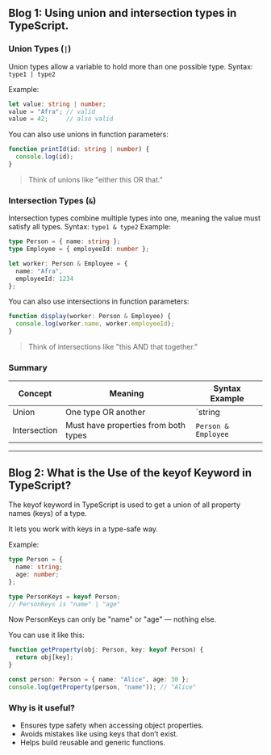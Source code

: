 ## Blog 1: Using union and intersection types in TypeScript.
### Union Types (`|`)

Union types allow a variable to hold more than one possible type.
Syntax: `type1 | type2`

Example:
```typescript
let value: string | number;
value = "Afra"; // valid
value = 42;     // also valid
````

You can also use unions in function parameters:

```typescript
function printId(id: string | number) {
  console.log(id);
}
```

> Think of unions like "either this OR that."

### Intersection Types (`&`)

Intersection types combine multiple types into one, meaning the value must satisfy all types.
Syntax: `type1 & type2`
Example:

```typescript
type Person = { name: string };
type Employee = { employeeId: number };

let worker: Person & Employee = {
  name: "Afra",
  employeeId: 1234
};
```

You can also use intersections in function parameters:

```typescript
function display(worker: Person & Employee) {
  console.log(worker.name, worker.employeeId);
}
```

> Think of intersections like "this AND that together."

### Summary

|Concept|Meaning|Syntax Example|
|---|---|---|
|Union|One type OR another|`string|
|Intersection|Must have properties from both types|`Person & Employee`|

------------------

## Blog 2: What is the Use of the keyof Keyword in TypeScript?
The keyof keyword in TypeScript is used to get a union of all property names (keys) of a type.

It lets you work with keys in a type-safe way.

Example:

```typescript
type Person = {
  name: string;
  age: number;
};

type PersonKeys = keyof Person;
// PersonKeys is "name" | "age"
```

Now PersonKeys can only be "name" or "age" — nothing else.

You can use it like this:

```typescript
function getProperty(obj: Person, key: keyof Person) {
  return obj[key];
}

const person: Person = { name: "Alice", age: 30 };
console.log(getProperty(person, "name")); // "Alice"
```

### Why is it useful?
- Ensures type safety when accessing object properties.
- Avoids mistakes like using keys that don’t exist.
- Helps build reusable and generic functions.

